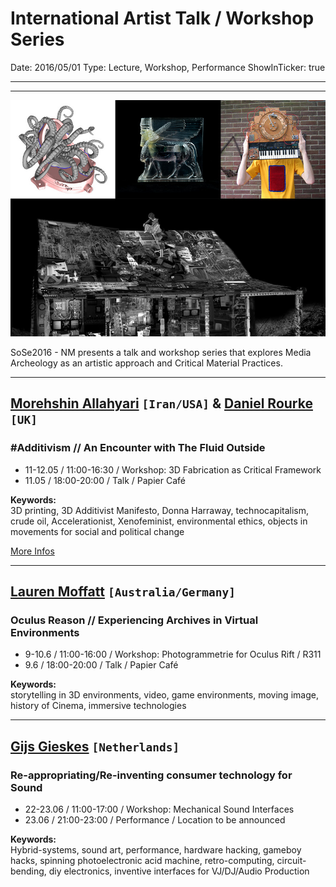 # International Artist Talk / Workshop Series

Date: 2016/05/01
Type: Lecture, Workshop, Performance
ShowInTicker: true

---
---

![](international-artist-talk-workshop-series.jpg)

SoSe2016 - NM presents a talk and workshop series that explores Media Archeology as an artistic approach and Critical Material Practices.

---

## [Morehshin Allahyari](http://www.morehshin.com/) `[Iran/USA]` & [Daniel Rourke](http://machinemachine.net/) `[UK]`
### #Additivism // An Encounter with The Fluid Outside

- 11-12.05 / 11:00-16:30 / Workshop: 3D Fabrication as Critical Framework  
- 11.05 / 18:00-20:00 / Talk  / Papier Café

__Keywords:__  
3D printing, 3D Additivist Manifesto, Donna Harraway, technocapitalism, crude oil, Accelerationist, Xenofeminist, environmental ethics, objects in movements for social and political change 

[More Infos](/additivism)

---

## [Lauren Moffatt](http://www.fact.co.uk/people/artists/lauren-moffatt.aspx) `[Australia/Germany]`
### Oculus Reason // Experiencing Archives in Virtual Environments

- 9-10.6 / 11:00-16:00 / Workshop: Photogrammetrie for Oculus Rift / R311
- 9.6 / 18:00-20:00 / Talk /  Papier Café

__Keywords:__  
storytelling in 3D environments, video, game environments, moving image, history of Cinema, immersive technologies

---

## [Gijs Gieskes](http://www.fact.co.uk/people/artists/lauren-moffatt.aspx) `[Netherlands]`

### Re-appropriating/Re-inventing consumer technology for Sound 

- 22-23.06 / 11:00-17:00 / Workshop: Mechanical Sound Interfaces
- 23.06 / 21:00-23:00 / Performance / Location to be announced

__Keywords:__  
Hybrid-systems, sound art, performance, hardware hacking, gameboy hacks, spinning photoelectronic acid machine, retro-computing, circuit-bending, diy electronics, inventive interfaces for VJ/DJ/Audio Production 